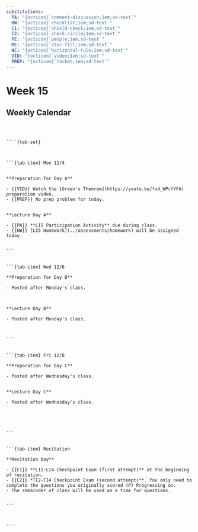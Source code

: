 ```yaml
---
substitutions:
  PA: "{octicon}`comment-discussion;1em;sd-text`"
  HW: "{octicon}`checklist;1em;sd-text`"
  C1: "{octicon}`shield-check;1em;sd-text`"
  C2: "{octicon}`check-circle;1em;sd-text`"
  PE: "{octicon}`people;1em;sd-text`"
  ME: "{octicon}`star-fill;1em;sd-text`"
  NC: "{octicon}`horizontal-rule;1em;sd-text`"
  VID: "{octicon}`video;1em;sd-text`"
  PREP: "{octicon}`rocket;1em;sd-text`"
---
```


Week 15
============================

## Weekly Calendar


`````{card}



````{tab-set}



```{tab-item} Mon 12/4


**Preparation for Day A**

- {{VID}} Watch the [Green's Theorem](https://youtu.be/fxd_WPcfYFA)  preparation video. 
- {{PREP}} No prep problem for today.


**Lecture Day A**

- {{PA}} **LI5 Participation Activity** due during class.
- {{HW}} [LI5 Homework](../assessments/homework) will be assigned today.


```


```{tab-item} Wed 12/6

**Preparation for Day B**

- Posted after Monday's class.



**Lecture Day B**

- Posted after Monday's class.



```


```{tab-item} Fri 12/8

**Preparation for Day C**

- Posted after Wednesday's class.


**Lecture Day C**

- Posted after Wednesday's class.





```


```{tab-item} Recitation

**Recitation Day** 

- {{C1}} **LI1-LI4 Checkpoint Exam (first attempt)** at the beginning of recitation.
- {{C2}} *TI2-TI4 Checkpoint Exam (second attempt)**. You only need to complete the questions you originally scored (P) Progressing on.
- The remainder of class will be used as a time for questions.


```



````

`````










